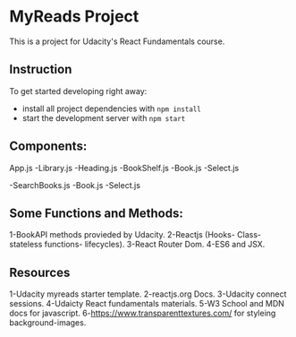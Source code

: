 # MyReads Project

This is a project for Udacity's React Fundamentals course. 

## Instruction
To get started developing right away:
* install all project dependencies with `npm install`
* start the development server with `npm start`

## Components:
App.js
 -Library.js
   -Heading.js
   -BookShelf.js
       -Book.js
          -Select.js

 -SearchBooks.js
        -Book.js
          -Select.js

## Some Functions and Methods:
1-BookAPI methods provieded by Udacity.
2-Reactjs (Hooks- Class- stateless functions- lifecycles).
3-React Router Dom.
4-ES6 and JSX.


## Resources
1-Udacity myreads starter template.
2-reactjs.org Docs.
3-Udacity connect sessions.
4-Udaicty React fundamentals materials.
5-W3 School and MDN docs for javascript.
6-https://www.transparenttextures.com/ for styleing background-images.
